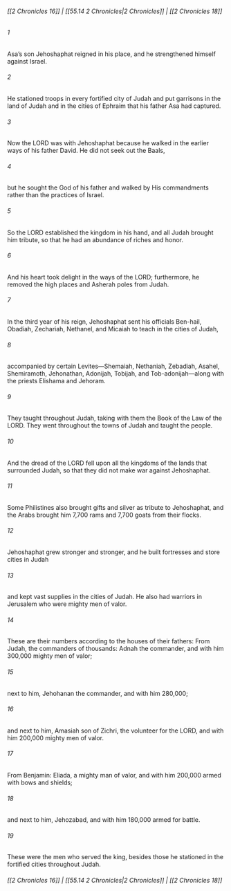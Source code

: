 
###### [[2 Chronicles 16]] | [[55.14 2 Chronicles|2 Chronicles]] | [[2 Chronicles 18]]

###### 1
Asa’s son Jehoshaphat reigned in his place, and he strengthened himself against Israel.
###### 2
He stationed troops in every fortified city of Judah and put garrisons in the land of Judah and in the cities of Ephraim that his father Asa had captured.
###### 3
Now the LORD was with Jehoshaphat because he walked in the earlier ways of his father David. He did not seek out the Baals,
###### 4
but he sought the God of his father and walked by His commandments rather than the practices of Israel.
###### 5
So the LORD established the kingdom in his hand, and all Judah brought him tribute, so that he had an abundance of riches and honor.
###### 6
And his heart took delight in the ways of the LORD; furthermore, he removed the high places and Asherah poles from Judah.
###### 7
In the third year of his reign, Jehoshaphat sent his officials Ben-hail, Obadiah, Zechariah, Nethanel, and Micaiah to teach in the cities of Judah,
###### 8
accompanied by certain Levites—Shemaiah, Nethaniah, Zebadiah, Asahel, Shemiramoth, Jehonathan, Adonijah, Tobijah, and Tob-adonijah—along with the priests Elishama and Jehoram.
###### 9
They taught throughout Judah, taking with them the Book of the Law of the LORD. They went throughout the towns of Judah and taught the people.
###### 10
And the dread of the LORD fell upon all the kingdoms of the lands that surrounded Judah, so that they did not make war against Jehoshaphat.
###### 11
Some Philistines also brought gifts and silver as tribute to Jehoshaphat, and the Arabs brought him 7,700 rams and 7,700 goats from their flocks.
###### 12
Jehoshaphat grew stronger and stronger, and he built fortresses and store cities in Judah
###### 13
and kept vast supplies in the cities of Judah. He also had warriors in Jerusalem who were mighty men of valor.
###### 14
These are their numbers according to the houses of their fathers: From Judah, the commanders of thousands: Adnah the commander, and with him 300,000 mighty men of valor;
###### 15
next to him, Jehohanan the commander, and with him 280,000;
###### 16
and next to him, Amasiah son of Zichri, the volunteer for the LORD, and with him 200,000 mighty men of valor.
###### 17
From Benjamin: Eliada, a mighty man of valor, and with him 200,000 armed with bows and shields;
###### 18
and next to him, Jehozabad, and with him 180,000 armed for battle.
###### 19
These were the men who served the king, besides those he stationed in the fortified cities throughout Judah.

###### [[2 Chronicles 16]] | [[55.14 2 Chronicles|2 Chronicles]] | [[2 Chronicles 18]]
